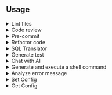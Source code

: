 ## Usage

<details>
    <summary>Lint files</summary>

<p align="center">
    <img src="https://github.com/rsaryev/auto-copilot-cli/assets/70219513/20b7bddf-b8f3-486f-a947-02d924e764df" width="800" alt="code-review">
</p>

Need to be in a git repository
If you want some files not to be checked, then add to .gitignore
```bash
# Code review
$ copilot lint-file
```
</details>

<details>
    <summary>Code review</summary>

<p align="center">
    <img src="https://github.com/rsaryev/auto-copilot-cli/assets/70219513/d7abc8d7-9f5e-441c-8662-fe657ee07922" width="800" alt="code-review">
</p>

Need to be in a git repository
If you want some files not to be checked, then add to .gitignore
```bash
# Code review
$ copilot code-review
```
</details>

<details>
  <summary>Pre-commit</summary>

<p align="center">
  <img src="https://github.com/rsaryev/auto-copilot-cli/assets/70219513/805175ca-2d23-4468-9e11-8e3e1c1174cb" width="800" alt="Pre-commit">
</p>

Need to be in a git repository
If you want some files not to be checked, then add to .gitignore
```bash
# Analyzes git diff and generates a commit message
$ copilot pre-commit

# Analyzes git diff and generates a commit message with skip confirmation
$ copilot pre-commit -y
```

</details>

<details>
  <summary>Refactor code</summary>

<p align="center">
  <img src="https://github.com/rsaryev/auto-copilot-cli/assets/70219513/2c7da6ed-d74a-4aa3-a6d0-33031cc492c0" width="800" alt="refactor">
</p>

```bash
# Refactor code
$ copilot refactor ./server.js

# Refactor code with prompt
$ copilot refactor ./server.js -p "use typescript"

# Refactor code with prompt and output
$ copilot refactor ./server.js -p "use typescript" -o ./server.ts
```

</details>

<details>
  <summary>SQL Translator</summary>

<p align="center">
  <img src="https://github.com/rsaryev/auto-copilot-cli/assets/70219513/aa3c88d0-d747-48be-8406-7dbdab11061e" width="800" alt="sql-translator">
</p>

```bash
# Translate natural language to SQL
$ copilot sql-translator "get all last posts of users"

# Translate natural language to SQL with output
$ copilot sql-translator "get all last posts of users"

# Translate natural language to SQL with output and sql 
$ copilot sql-translator "get all last posts of users" -s ./schema.sql

# Translate natural language to SQL with output and prisma schema
$ copilot sql-translator "get all last posts of users" -s ./schema.prisma

```
</details>

<details>
  <summary>Generate test</summary>

<p align="center">
  <img src="https://github.com/rsaryev/auto-copilot-cli/assets/70219513/e405d17f-598c-457e-9827-1f7d8117e2b7" width="800" alt="sql-translator">
</p>

```bash
# Generate test
$ copilot test ./server.js

# Generate test with prompt
$ copilot test ./server.js -p "use jest framework"

# Generate test with prompt and output
$ copilot test ./server.js -p "use jest framework" -o ./server.test.js
```

</details>

<details>
  <summary>Chat with AI</summary>

<p align="center">
  <img src="https://github.com/rsaryev/auto-copilot-cli/assets/70219513/85666309-ab3b-421f-8cbe-7c4efd7f5693" width="800" alt="chat">
</p>

```bash
# Chat with AI
$ copilot chat "How are you?"

# Chat with AI with prompt
$ copilot chat "How many types in typescript are there?" -p "Software Engineering"
```

</details>

<details>
  <summary>Generate and execute a shell command</summary>

<p align="center">
  <img src="https://github.com/rsaryev/auto-copilot-cli/assets/70219513/4e2233cf-84ab-49b2-9d7a-1580d8d9cdd1" width="800" alt="shell">
</p>

```bash
# Convert all mov files to gif
$ copilot shell "convert all mov files to gif"

# Rename all files in the current directory to lowercase
$ copilot shell "rename files in the current directory to lowercase"

# Convert all images in the current directory to size 100x100
$ copilot shell "convert all images in the current directory to size 100x100"

# Create a file with implementation of binary search
$ copilot shell "create a js file with implementation of binary search"

# Create a simple web server in Node.js using Koajs
$ copilot shell "create a simple web server in Node.js using Koajs"

# Start PostgreSQL in Docker
$ copilot shell "start PostgreSQL in Docker"
```

</details>

<details>
  <summary>Analyze error message</summary>

<p align="center">
  <img src="https://github.com/rsaryev/auto-copilot-cli/assets/70219513/d257de69-77ac-4915-a7ef-fe69fae91ee4" width="800" alt="error">
</p>


```bash
# Analyze error message
$ copilot analyze "node ./server.js"
```

</details>

<details>
  <summary>Set Config</summary>

```bash
# Set openai api key
$ copilot config OPENAI_API_KEY <api_key>

# Set openai base url Default: https://api.openai.com/v1
$ copilot config OPEN_AI_BASE_URL <base_url>

# Set openai model Default: gpt-3.5-turbo
$ copilot config MODEL <model>

# Set config commit with description Default: no
copilot config INCLUDE_COMMIT_DESCRIPTION yes

# Set config commit without description Default: no
copilot config INCLUDE_COMMIT_DESCRIPTION no

# Set config package manager Default: brew
# For determine which package manager to recommend in generated shell scripts
copilot config PACKAGE_MANAGER brew
```

</details>

<details>
  <summary>Get Config</summary>

```bash
# Print config
$ copilot get-config
```

</details>
